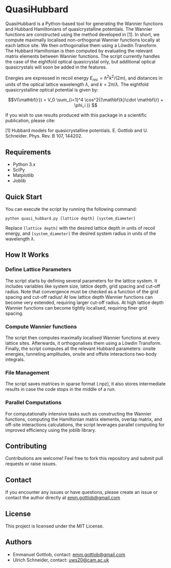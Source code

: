 # QuasiHubbard

QuasiHubbard is a Python-based tool for generating the Wannier functions and Hubbard Hamiltonians of quasicrystalline potentials. The Wannier functions are constructed using the method developed in [1]. In short, we compute maximally localised non-orthogonal Wannier functions locally at each lattice site. We then orthogonalise them using a Löwdin Transform. The Hubbard Hamiltonian is then computed by evaluating the relevant matrix elements between Wannier functions. The script currently handles the case of the eightfold optical quasicrystal only, but additional optical quasicrystals will soon be added in the features.

Energies are expressed in recoil energy $E_{rec} = \hbar^2 k^2 / (2 m)$, and distances in units of the optical lattice wavelength $\lambda$, and $k = 2\pi / \lambda$. The eightfold quasicrystalline optical potential is given by:

$$V(\mathbf{r}) = V_0 \sum_{i=1}^4 \cos^2{(\mathbf{k}\cdot \mathbf{r} + \phi_i  )} $$   

If you wish to use results produced with this package in a scientific publication, please cite: 

[1] Hubbard models for quasicrystalline potentials. E. Gottlob and U. Schneider. Phys. Rev. B 107, 144202.

## Requirements

- Python 3.x
- SciPy
- Matplotlib
- Joblib

## Quick Start

You can execute the script by running the following command:

```
python quasi_hubbard.py [lattice depth] [system_diameter]
```

Replace `[lattice depth]` with the desired lattice depth in units of recoil energy, and `[system_diameter]` the desired system radius in units of the wavelength $\lambda$.

## How It Works

### Define Lattice Parameters

The script starts by defining several parameters for the lattice system. It includes variables like system size, lattice depth, grid spacing and cut-off radius.
Note that convergence must be checked as a function of the grid spacing and cut-off radius!
At low lattice depth Wannier functions can become very extended, requiring larger cut-off radius.
At high lattice depth Wannier functions can become tightly localised, requiring finer grid spacing.
### Compute Wannier functions
The script then computes maximally localised Wannier functions at every lattice sites. Afterwards, it orthogonalises them using a Löwdin Transform.
Finally, the script computes all the relevant Hubbard parameters: onsite energies, tunneling amplitudes, onsite and offsite interactions two-body integrals.

### File Management

The script saves matrices in sparse format (.npz), it also stores intermediate results in case the code stops in the middle of a run.

### Parallel Computations

For computationally intensive tasks such as constructing the Wannier functions, computing the Hamiltonian matrix elements, overlap matrix, and off-site interactions calculations, the script leverages parallel computing for improved efficiency using the joblib library.

## Contributing

Contributions are welcome! Feel free to fork this repository and submit pull requests or raise issues.

## Contact

If you encounter any issues or have questions, please create an issue or contact the author directly at emm.gottlob@gmail.com

## License

This project is licensed under the MIT License.

## Authors

- Emmanuel Gottlob, contact: emm.gottlob@gmail.com
- Ulrich Schneider, contact: uws20@cam.ac.uk

